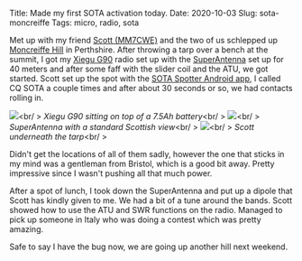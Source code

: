 Title: Made my first SOTA activation today.
Date: 2020-10-03
Slug: sota-moncreiffe
Tags: micro, radio, sota

Met up with my friend [Scott (MM7CWE)](https://0x2a.tw/sota-adventures/) and the two of us schlepped up [Moncreiffe Hill](https://summits.sota.org.uk/summit/GM/SS-276) in Perthshire. After throwing a tarp over a bench at the summit, I got my [Xiegu G90](https://www.sinotel.co.uk/index.php?main_page=product_info&cPath=20&products_id=183&zenid=qe2c19iia9inc7d51tqbnocjb1) radio set up with the [SuperAntenna](http://newsuperantenna.com/) set up for 40 meters and after some faff with the slider coil and the ATU, we got started. Scott set up the spot with the [SOTA Spotter Android app](https://play.google.com/store/apps/details?id=ro.netroute.sotaspotter), I called CQ SOTA a couple times and after about 30 seconds or so, we had contacts rolling in.

<img src="/media/images/2020-10-03 sota/radio.jpg" /><br/ >
*Xiegu G90 sitting on top of a 7.5Ah battery*<br/ >
<img src="/media/images/2020-10-03 sota/antenna.jpg" /><br/ >
*SuperAntenna with a standard Scottish view*<br/ >
<img src="/media/images/2020-10-03 sota/tarp.jpg" /><br/ >
*Scott underneath the tarp*<br/ >

Didn't get the locations of all of them sadly, however the one that sticks in my mind was a gentleman from Bristol, which is a good bit away. Pretty impressive since I wasn't pushing all that much power.

After a spot of lunch, I took down the SuperAntenna and put up a dipole that Scott has kindly given to me. We had a bit of a tune around the bands. Scott showed how to use the ATU and SWR functions on the radio. Managed to pick up someone in Italy who was doing a contest which was pretty amazing.

Safe to say I have the bug now, we are going up another hill next weekend.
